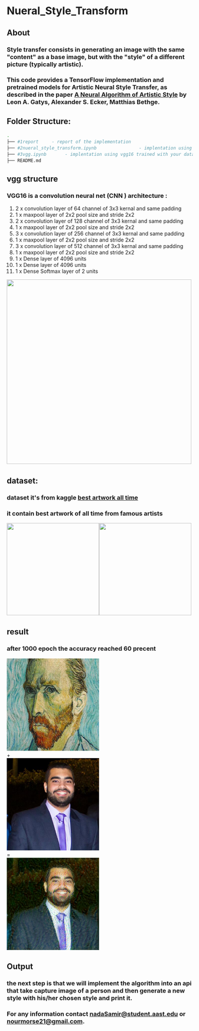 # Nueral_Style_Transform

## About

### Style transfer consists in generating an image with the same "content" as a base image, but with the "style" of a different picture (typically artistic).
### This code provides a TensorFlow implementation and pretrained models for **Artistic Neural Style Transfer**, as described in the paper [A Neural Algorithm of Artistic Style](https://arxiv.org/abs/1508.06576) by Leon A. Gatys, Alexander S. Ecker, Matthias Bethge.

## Folder Structure:

```bash
.
├── #1report     - report of the implementation
├── #2nueral_style_transform.ipynb                - implentation using pretrainged vgg16 using imagenet
├── #3vgg.ipynb       - implentation using vgg16 trained with your dataset
├── README.md
```
## vgg structure
### VGG16 is a convolution neural net (CNN ) architecture :
1. 2 x convolution layer of 64 channel of 3x3 kernal and same padding
2. 1 x maxpool layer of 2x2 pool size and stride 2x2
3. 2 x convolution layer of 128 channel of 3x3 kernal and same padding
4. 1 x maxpool layer of 2x2 pool size and stride 2x2
5. 3 x convolution layer of 256 channel of 3x3 kernal and same padding
6. 1 x maxpool layer of 2x2 pool size and stride 2x2
7. 3 x convolution layer of 512 channel of 3x3 kernal and same padding
8. 1 x maxpool layer of 2x2 pool size and stride 2x2
9. 1 x Dense layer of 4096 units
10. 1 x Dense layer of 4096 units
11. 1 x Dense Softmax layer of 2 units
<img src="https://miro.medium.com/max/1400/1*NNifzsJ7tD2kAfBXt3AzEg.png" width="500" height="500" />

## dataset:
### dataset it's from kaggle [best artwork all time](https://www.kaggle.com/datasets/ikarus777/best-artworks-of-all-time=250x250) 
### it contain best artwork of all time from famous artists
<img src="https://encrypted-tbn0.gstatic.com/images?q=tbn:ANd9GcQ52aVMnLFT-EF2JZUefZOzdr8p7bIr2eE8s1F3NaRUjkfqTbFnAhMt9BsfhX04eIyH6Ek&usqp=CAU" width="250" height="250" /><img src="https://render.fineartamerica.com/images/rendered/medium/print/8/6.5/break/images/artworkimages/medium/1/the-starry-night-vincent-van-gogh.jpg" width="250" height="250" />
## result
### after 1000 epoch the accuracy reached 60 precent
<img src=https://github.com/NaNo211/Nueral_Style_Transform/blob/main/images/output.jpeg width="250" height="250" /> <br> + </br> <img src=https://github.com/NaNo211/Nueral_Style_Transform/blob/main/images/outputt.jpeg width="250" height="250" /> <br> = </br> <img src=https://github.com/NaNo211/Nueral_Style_Transform/blob/main/images/output.png width="250" height="250" />

## Output
### the next step is that we will implement the algorithm into an api that take capture image of a person and then generate a new style with his/her chosen style and print it.
### For any information contact nadaSamir@student.aast.edu or nourmorse21@gmail.com.


